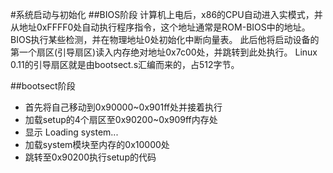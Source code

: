 
#系统启动与初始化
##BIOS阶段
计算机上电后，x86的CPU自动进入实模式，并从地址0xFFFF0处自动执行程序指令，这个地址通常是ROM-BIOS中的地址。
BIOS执行某些检测，并在物理地址0处初始化中断向量表。
此后他将启动设备的第一个扇区(引导扇区)读入内存绝对地址0x7c00处，并跳转到此处执行。
Linux 0.11的引导扇区就是由bootsect.s汇编而来的，占512字节。

##bootsect阶段

* 首先将自己移动到0x90000~0x901ff处并接着执行
* 加载setup的4个扇区至0x90200~0x909ff内存处
* 显示 Loading system...
* 加载system模块至内存的0x10000处
* 跳转至0x90200执行setup的代码


